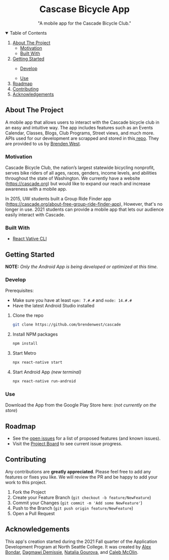 <!-- PROJECT NAME -->
<p align="center">
  <h1 align="center">Cascase Bicycle App</h1>
  <p align="center">
    "A mobile app for the Cascade Bicycle Club."
  </p>
</p>

<!-- TABLE OF CONTENTS -->
<details open="open">
  <summary>Table of Contents</summary>
  <ol>
    <li>
      <a href="#about-the-project">About The Project</a>
      <ul>
        <li><a href="#motivation">Motivation</a></li>
      </ul>
      <ul>
        <li><a href="#built-with">Built With</a></li>
      </ul>
    </li>
    <li><a href="#getting-started">Getting Started</a></li>
      <ul>
        <li><a href="#develop">Develop</a></li>
      </ul>
      <ul>
        <li><a href="#use">Use</a></li>
      </ul>
    <li><a href="#roadmap">Roadmap</a></li>
    <li><a href="#contributing">Contributing</a></li>
    <li><a href="#acknowledgements">Acknowledgements</a></li>
  </ol>
</details>

<!-- ABOUT THE PROJECT -->
## About The Project

A mobile app that allows users to interact with the Cascade bicycle club in an easy and intuitive way. The app includes features such as an Events Calendar, Classes, Blogs, Club Programs, Street views, and much more.
APIs used for our development are scrapped and stored in this<a href="https://github.com/brendenwest/cascade-api" target="_blank"> repo</a>. They are provided to us by [Brenden West](https://github.com/brendenwest).

### Motivation

Cascade Bicycle Club, the nation’s largest statewide bicycling nonprofit, serves bike riders of all ages, races, genders, income levels, and abilities throughout the state of Washington. We currently have a website (https://cascade.org) but would like to expand our reach and increase awareness with a mobile app.

In 2015, UW students built a Group Ride Finder app (https://cascade.org/about-free-group-ride-finder-app), However, that's no longer in use. 2021 students can provide a mobile app that lets our audience easily interact with Cascade. 

### Built With

- [React Vative CLI](https://reactnative.dev/)

<!-- GETTING STARTED -->
## Getting Started

**NOTE:** _Only the Android App is being developed or optimized at this time._

### Develop

Prerequisites:
- Make sure you have at least `npm: 7.#.#` and `node: 14.#.#`
- Have the latest Android Studio installed

1. Clone the repo
   ```sh
   git clone https://github.com/brendenwest/cascade
   ```
2. Install NPM packages 
   ```sh
   npm install
   ```
3. Start Metro
   ```sh
   npx react-native start
   ```
4. Start Android App _(new terminal)_
   ```sh
   npx react-native run-android
   ```
   
### Use

Download the App from the Google Play Store here: (_not currently on the store_)

<!-- ROADMAP -->
## Roadmap

- See the [open issues](https://github.com/brendenwest/cascade/issues) for a list of proposed features (and known issues).
- Visit the [Project Board](https://github.com/brendenwest/cascade/projects/3) to see current issue progress.

<!-- CONTRIBUTING -->
## Contributing

Any contributions are **greatly appreciated**. Please feel free to add any features or fixes you like. We will review the PR and be happy to add your work to this project.

1. Fork the Project
2. Create your Feature Branch (`git checkout -b feature/NewFeature`)
3. Commit your Changes (`git commit -m 'Add some NewFeature'`)
4. Push to the Branch (`git push origin feature/NewFeature`)
5. Open a Pull Request

<!-- ACKNOWLEDGEMENTS -->
## Acknowledgements

This app's creation started during the 2021 Fall quarter of  the Application Development Program at North Seattle College. It was created by [Alex Bondar](https://github.com/zmagar), [Dagmawi Demissie](https://github.com/dagmawidemissie17), [Natalia Gourova](https://github.com/nataliagourova), and [Caleb McOlin](https://github.com/CalebMcOlin).
